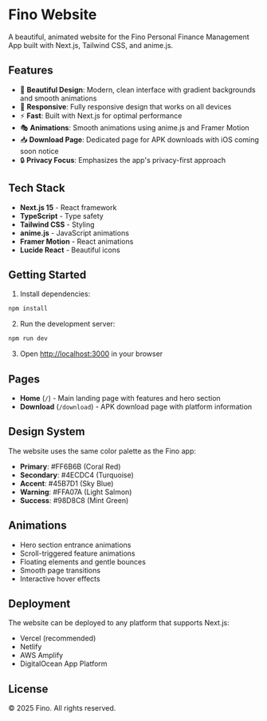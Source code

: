 # Fino Website

A beautiful, animated website for the Fino Personal Finance Management App built with Next.js, Tailwind CSS, and anime.js.

## Features

- 🎨 **Beautiful Design**: Modern, clean interface with gradient backgrounds and smooth animations
- 📱 **Responsive**: Fully responsive design that works on all devices
- ⚡ **Fast**: Built with Next.js for optimal performance
- 🎭 **Animations**: Smooth animations using anime.js and Framer Motion
- 📥 **Download Page**: Dedicated page for APK downloads with iOS coming soon notice
- 🔒 **Privacy Focus**: Emphasizes the app's privacy-first approach

## Tech Stack

- **Next.js 15** - React framework
- **TypeScript** - Type safety
- **Tailwind CSS** - Styling
- **anime.js** - JavaScript animations
- **Framer Motion** - React animations
- **Lucide React** - Beautiful icons

## Getting Started

1. Install dependencies:
```bash
npm install
```

2. Run the development server:
```bash
npm run dev
```

3. Open [http://localhost:3000](http://localhost:3000) in your browser

## Pages

- **Home** (`/`) - Main landing page with features and hero section
- **Download** (`/download`) - APK download page with platform information

## Design System

The website uses the same color palette as the Fino app:

- **Primary**: #FF6B6B (Coral Red)
- **Secondary**: #4ECDC4 (Turquoise)
- **Accent**: #45B7D1 (Sky Blue)
- **Warning**: #FFA07A (Light Salmon)
- **Success**: #98D8C8 (Mint Green)

## Animations

- Hero section entrance animations
- Scroll-triggered feature animations
- Floating elements and gentle bounces
- Smooth page transitions
- Interactive hover effects

## Deployment

The website can be deployed to any platform that supports Next.js:

- Vercel (recommended)
- Netlify
- AWS Amplify
- DigitalOcean App Platform

## License

© 2025 Fino. All rights reserved.
